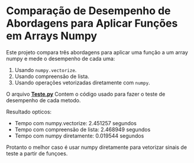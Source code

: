 # Comparação de Desempenho de Abordagens para Aplicar Funções em Arrays Numpy

Este projeto compara três abordagens para aplicar uma função a um array numpy e mede o desempenho de cada uma:

1. Usando `numpy.vectorize`.
2. Usando compreensão de lista.
3. Usando operações vetorizadas diretamente com `numpy`.

O arquivo **[Teste.py](Teste.py)** Contem o código usado para fazer o teste de desempenho de cada metodo.

Resultado opticos:

* Tempo com numpy.vectorize: 2.451257 segundos
* Tempo com compreensão de lista: 2.468949 segundos
* Tempo com numpy diretamente: 0.019544 segundos

Protanto o melhor caso é usar numpy diretamente para vetorizar sinais de teste a partir de funçoes.